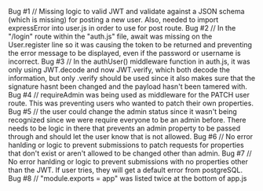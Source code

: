 Bug #1 // Missing logic to valid JWT and validate against a JSON schema (which is missing) for posting a new user. Also, needed to import expressError into user.js in order to use for post route.
Bug #2 // In the "/login" route within the "auth.js" file, await was missing on the User.register line so it was causing the token to be returned and preventing the error message to be displayed, even if the password or username is incorrect.
Bug #3 // In the authUser() middleware function in auth.js, it was only using JWT.decode and now JWT.verify, which both decode the information, but only .verify should be used since it also makes sure that the signature hasnt been changed and the payload hasn't been tamered with.
Bug #4 // requireAdmin was being used as middleware for the PATCH user route. This was preventing users who wanted to patch their own properties.
Bug #5 // the user could change the admin status since it wasn't being recognized since we were require everyone to be an admin before. There needs to be logic in there that prevents an admin property to be passed through and should let the user know that is not allowed.
Bug #6 // No error hanlding or logic to prevent submissions to patch requests for properties that don't exist or aren't allowed to be changed other than admin.
Bug #7 // No error hanlding or logic to prevent submissions with no properties other than the JWT. If user tries, they will get a default error from postgreSQL.
Bug #8 // "module.exports = app" was listed twice at the bottom of app.js